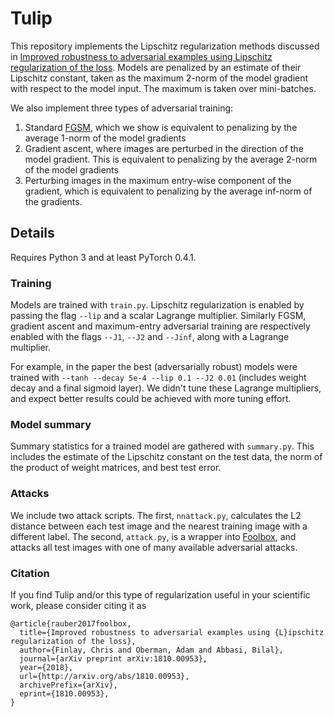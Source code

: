 # Tulip
This repository implements the Lipschitz regularization methods discussed in 
[Improved robustness to adversarial examples using Lipschitz regularization of the loss](https://arxiv.org/abs/1810.00953).
Models are penalized by an estimate of their Lipschitz constant, taken as the maximum 2-norm of the model gradient with 
respect to the model input. The maximum is taken over mini-batches.

We also implement three types of adversarial training: 
1. Standard [FGSM](https://arxiv.org/abs/1412.6572), which we show is equivalent to penalizing by the average 1-norm of the model gradients
2. Gradient ascent, where images are perturbed in the direction of the model gradient. This is equivalent to penalizing by the average 2-norm of the model gradients
3. Perturbing images in the maximum entry-wise component of the gradient, which is equivalent to penalizing by the average inf-norm of the gradients.

## Details
Requires Python 3 and at least PyTorch 0.4.1.

### Training
Models are trained with `train.py`. Lipschitz regularization is enabled by passing 
the flag `--lip` and a scalar Lagrange multiplier. Similarly FGSM, gradient ascent and maximum-entry adversarial training
are respectively enabled with the flags `--J1`, `--J2` and `--Jinf`, along with a Lagrange multiplier.

For example, in the paper the best (adversarially robust) models were trained with `--tanh --decay 5e-4 --lip 0.1 --J2 0.01` 
(includes weight decay and a final sigmoid layer). We didn't tune these Lagrange multipliers, 
and expect better results could be achieved with more tuning effort.

### Model summary
Summary statistics for a trained model are gathered with `summary.py`. This includes the estimate of the Lipschitz constant 
on the test data, the norm of the product of weight matrices, and best test error.

### Attacks
We include two attack scripts. The first, `nnattack.py`, calculates the L2 distance between each 
test image and the nearest training image with a different label.
The second, `attack.py`, is a wrapper into [Foolbox](https://github.com/bethgelab/foolbox),
and attacks all test images with one of many available adversarial attacks.

### Citation
If you find Tulip and/or this type of regularization useful in your scientific work, please consider citing it as
```
@article{rauber2017foolbox,
  title={Improved robustness to adversarial examples using {L}ipschitz regularization of the loss},
  author={Finlay, Chris and Oberman, Adam and Abbasi, Bilal},
  journal={arXiv preprint arXiv:1810.00953},
  year={2018},
  url={http://arxiv.org/abs/1810.00953},
  archivePrefix={arXiv},
  eprint={1810.00953},
}
```
